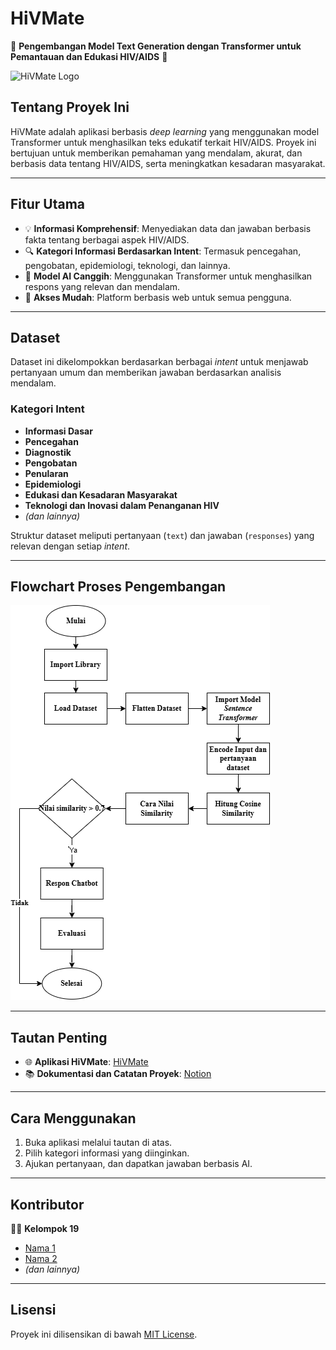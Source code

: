 # **HiVMate**  
🌟 **Pengembangan Model Text Generation dengan Transformer untuk Pemantauan dan Edukasi HIV/AIDS** 🌟  

![HiVMate Logo](https://via.placeholder.com/150)  

## **Tentang Proyek Ini**  
HiVMate adalah aplikasi berbasis *deep learning* yang menggunakan model Transformer untuk menghasilkan teks edukatif terkait HIV/AIDS. Proyek ini bertujuan untuk memberikan pemahaman yang mendalam, akurat, dan berbasis data tentang HIV/AIDS, serta meningkatkan kesadaran masyarakat.  

---

## **Fitur Utama**  
- 💡 **Informasi Komprehensif**: Menyediakan data dan jawaban berbasis fakta tentang berbagai aspek HIV/AIDS.  
- 🔍 **Kategori Informasi Berdasarkan Intent**: Termasuk pencegahan, pengobatan, epidemiologi, teknologi, dan lainnya.  
- 🤖 **Model AI Canggih**: Menggunakan Transformer untuk menghasilkan respons yang relevan dan mendalam.  
- 📱 **Akses Mudah**: Platform berbasis web untuk semua pengguna.  

---

## **Dataset**  
Dataset ini dikelompokkan berdasarkan berbagai *intent* untuk menjawab pertanyaan umum dan memberikan jawaban berdasarkan analisis mendalam.  

### **Kategori Intent**  
- **Informasi Dasar**  
- **Pencegahan**  
- **Diagnostik**  
- **Pengobatan**  
- **Penularan**  
- **Epidemiologi**  
- **Edukasi dan Kesadaran Masyarakat**  
- **Teknologi dan Inovasi dalam Penanganan HIV**  
- *(dan lainnya)*  

Struktur dataset meliputi pertanyaan (`text`) dan jawaban (`responses`) yang relevan dengan setiap *intent*.  

---

## **Flowchart Proses Pengembangan**  
![Flowchart](Diagram/Flowchart_HiVMate.png)  

---

## **Tautan Penting**  
- 🌐 **Aplikasi HiVMate**: [HiVMate](https://2zxeyainqmusivc5ttnpcy.streamlit.app/)  
- 📚 **Dokumentasi dan Catatan Proyek**: [Notion](https://organized-mandolin-c9d.notion.site/Deep-Learning-Kelompok-19-13232a2311c2809890ebca611ae2339b)  

---

## **Cara Menggunakan**  
1. Buka aplikasi melalui tautan di atas.  
2. Pilih kategori informasi yang diinginkan.  
3. Ajukan pertanyaan, dan dapatkan jawaban berbasis AI.  

---

## **Kontributor**  
👩‍💻 **Kelompok 19**  
- [Nama 1](https://github.com/nama1)  
- [Nama 2](https://github.com/nama2)  
- *(dan lainnya)*  

---

## **Lisensi**  
Proyek ini dilisensikan di bawah [MIT License](LICENSE).  

